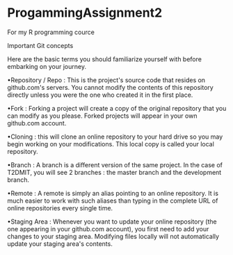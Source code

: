 # ProgammingAssignment2
For my R programming cource

Important Git concepts

Here are the basic terms you should familiarize yourself with before embarking on your journey.

•Repository / Repo : This is the project's source code that resides on github.com's servers. You cannot modify the contents of this repository directly unless you were the one who created it in the first place.


•Fork : Forking a project will create a copy of the original repository that you can modify as you please. Forked projects will appear in your own github.com account.


•Cloning : this will clone an online repository to your hard drive so you may begin working on your modifications. This local copy is called your local repository.


•Branch : A branch is a different version of the same project. In the case of T2DMIT, you will see 2 branches : the master branch and the development branch.


•Remote : A remote is simply an alias pointing to an online repository. It is much easier to work with such aliases than typing in the complete URL of online repositories every single time.


•Staging Area : Whenever you want to update your online repository (the one appearing in your github.com account), you first need to add your changes to your staging area. Modifying files locally will not automatically update your staging area's contents.


